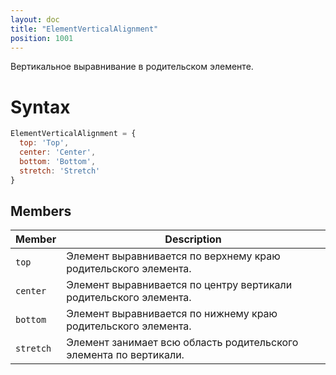 ```yaml
---
layout: doc
title: "ElementVerticalAlignment"
position: 1001
---
```


Вертикальное выравнивание в родительском элементе.

# Syntax

```js
ElementVerticalAlignment = {
  top: 'Top',
  center: 'Center',
  bottom: 'Bottom',
  stretch: 'Stretch'
}
```

## Members

Member|Description
-----|-----------
`top`|Элемент выравнивается по верхнему краю родительского элемента.
`center`|Элемент выравнивается по центру вертикали родительского элемента.
`bottom`|Элемент выравнивается по нижнему краю родительского элемента.
`stretch`|Элемент занимает всю область родительского элемента по вертикали.
